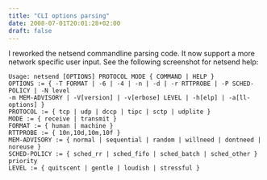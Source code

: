 ```yaml
---
title: "CLI options parsing"
date: 2008-07-01T20:01:28+02:00
draft: false
---
```


I reworked the netsend commandline parsing code. It now support a more network
specific user input. See the following screenshot for netsend help:



```
Usage: netsend [OPTIONS] PROTOCOL MODE { COMMAND | HELP }
OPTIONS := { -T FORMAT | -6 | -4 | -n | -d | -r RTTPROBE | -P SCHED-POLICY | -N level
-m MEM-ADVISORY | -V[version] | -v[erbose] LEVEL | -h[elp] | -a[ll-options] }
PROTOCOL := { tcp | udp | dccp | tipc | sctp | udplite }
MODE := { receive | transmit }
FORMAT := { human | machine }
RTTPROBE := { 10n,10d,10m,10f }
MEM-ADVISORY := { normal | sequential | random | willneed | dontneed | noreuse }
SCHED-POLICY := { sched_rr | sched_fifo | sched_batch | sched_other } priority
LEVEL := { quitscent | gentle | loudish | stressful }

```

